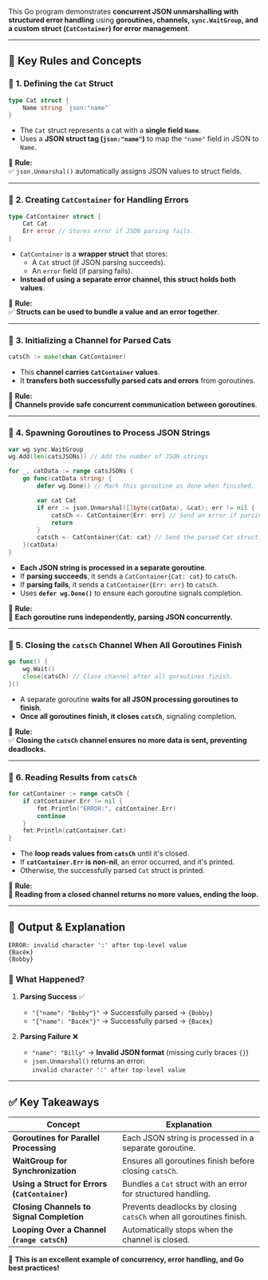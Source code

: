 This Go program demonstrates **concurrent JSON unmarshalling with structured error handling** using **goroutines, channels, `sync.WaitGroup`, and a custom struct (`CatContainer`) for error management**.

---

## 📌 **Key Rules and Concepts**

### 🔹 **1. Defining the `Cat` Struct**
```go
type Cat struct {
	Name string `json:"name"`
}
```
- The `Cat` struct represents a cat with a **single field `Name`**.
- Uses a **JSON struct tag (`json:"name"`)** to map the `"name"` field in JSON to `Name`.

📌 **Rule:**  
✅ `json.Unmarshal()` automatically assigns JSON values to struct fields.

---

### 🔹 **2. Creating `CatContainer` for Handling Errors**
```go
type CatContainer struct {
	Cat Cat
	Err error // Stores error if JSON parsing fails.
}
```
- `CatContainer` is a **wrapper struct** that stores:
  - A `Cat` struct (if JSON parsing succeeds).
  - An `error` field (if parsing fails).
- **Instead of using a separate error channel, this struct holds both values**.

📌 **Rule:**  
✅ **Structs can be used to bundle a value and an error together**.

---

### 🔹 **3. Initializing a Channel for Parsed Cats**
```go
catsCh := make(chan CatContainer)
```
- This **channel carries `CatContainer` values**.
- It **transfers both successfully parsed cats and errors** from goroutines.

📌 **Rule:**  
🔄 **Channels provide safe concurrent communication between goroutines**.

---

### 🔹 **4. Spawning Goroutines to Process JSON Strings**
```go
var wg sync.WaitGroup
wg.Add(len(catsJSONs)) // Add the number of JSON strings

for _, catData := range catsJSONs {
	go func(catData string) {
		defer wg.Done() // Mark this goroutine as done when finished.

		var cat Cat
		if err := json.Unmarshal([]byte(catData), &cat); err != nil {
			catsCh <- CatContainer{Err: err} // Send an error if parsing fails.
			return
		}
		catsCh <- CatContainer{Cat: cat} // Send the parsed Cat struct.
	}(catData)
}
```
- **Each JSON string is processed in a separate goroutine**.
- If **parsing succeeds**, it sends a `CatContainer{Cat: cat}` to `catsCh`.
- If **parsing fails**, it sends a `CatContainer{Err: err}` to `catsCh`.
- Uses **`defer wg.Done()`** to ensure each goroutine signals completion.

📌 **Rule:**  
🚀 **Each goroutine runs independently, parsing JSON concurrently.**

---

### 🔹 **5. Closing the `catsCh` Channel When All Goroutines Finish**
```go
go func() {
	wg.Wait()
	close(catsCh) // Close channel after all goroutines finish.
}()
```
- A separate goroutine **waits for all JSON processing goroutines to finish**.
- **Once all goroutines finish, it closes `catsCh`**, signaling completion.

📌 **Rule:**  
✅ **Closing the `catsCh` channel ensures no more data is sent, preventing deadlocks.**

---

### 🔹 **6. Reading Results from `catsCh`**
```go
for catContainer := range catsCh {
	if catContainer.Err != nil {
		fmt.Println("ERROR:", catContainer.Err)
		continue
	}
	fmt.Println(catContainer.Cat)
}
```
- The **loop reads values from `catsCh`** until it's closed.
- If **`catContainer.Err` is non-nil**, an error occurred, and it's printed.
- Otherwise, the successfully parsed `Cat` struct is printed.

📌 **Rule:**  
🔄 **Reading from a closed channel returns no more values, ending the loop.**

---

## 🚨 **Output & Explanation**
```
ERROR: invalid character ':' after top-level value
{Васёк}
{Bobby}
```
### 🔹 **What Happened?**
1. **Parsing Success** ✅  
   - `"{"name": "Bobby"}"` → Successfully parsed → `{Bobby}`
   - `"{"name": "Васёк"}"` → Successfully parsed → `{Васёк}`  

2. **Parsing Failure** ❌  
   - `"name": "Billy"` → **Invalid JSON format** (missing curly braces `{}`)  
   - `json.Unmarshal()` returns an error:  
     `invalid character ':' after top-level value`

---

## ✅ **Key Takeaways**
| Concept | Explanation |
|---------|------------|
| **Goroutines for Parallel Processing** | Each JSON string is processed in a separate goroutine. |
| **WaitGroup for Synchronization** | Ensures all goroutines finish before closing `catsCh`. |
| **Using a Struct for Errors (`CatContainer`)** | Bundles a `Cat` struct with an error for structured handling. |
| **Closing Channels to Signal Completion** | Prevents deadlocks by closing `catsCh` when all goroutines finish. |
| **Looping Over a Channel (`range catsCh`)** | Automatically stops when the channel is closed. |

🚀 **This is an excellent example of concurrency, error handling, and Go best practices!**